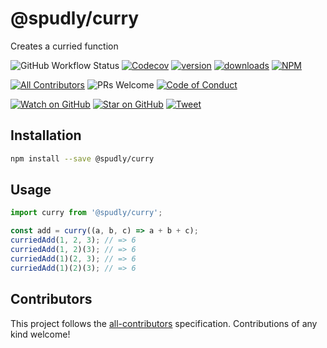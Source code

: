 # @spudly/curry

Creates a curried function

<!-- prettier-ignore-start -->

![GitHub Workflow Status](https://img.shields.io/github/workflow/status/spudly/curry/build?style=flat-square)
[![Codecov](https://img.shields.io/codecov/c/github/spudly/curry?style=flat-square)](https://codecov.io/gh/spudly/curry)
[![version](https://img.shields.io/npm/v/@spudly/curry.svg?style=flat-square)](https://www.npmjs.com/package/@spudly/curry)
[![downloads](https://img.shields.io/npm/dm/@spudly/curry.svg?style=flat-square)](http://www.npmtrends.com/@spudly/curry)
[![NPM](https://img.shields.io/npm/l/@spudly/curry?style=flat-square)](https://github.com/spudly/curry/blob/master/LICENSE.md)

[![All Contributors](https://img.shields.io/badge/all_contributors-1-orange.svg?style=flat-square)](#contributors-)
![PRs Welcome](https://img.shields.io/badge/PRs-welcome-brightgreen.svg?style=flat-square)
[![Code of Conduct](https://img.shields.io/badge/code%20of-conduct-ff69b4.svg?style=flat-square)](https://github.com/spudly/curry/blob/master/CODE_OF_CONDUCT.md)

[![Watch on GitHub](https://img.shields.io/github/watchers/spudly/curry.svg?style=social)](https://github.com/spudly/curry/watchers)
[![Star on GitHub](https://img.shields.io/github/stars/spudly/curry.svg?style=social)](https://github.com/spudly/curry/stargazers)
[![Tweet](https://img.shields.io/twitter/url/https/github.com/spudly/curry.svg?style=social)](https://twitter.com/intent/tweet?text=Check%20out%20curry%20https%3A%2F%2Fgithub.com%2Fspudly%2Fcurry)

  <!-- prettier-ignore-end -->

## Installation

```bash
npm install --save @spudly/curry
```

## Usage

```js
import curry from '@spudly/curry';

const add = curry((a, b, c) => a + b + c);
curriedAdd(1, 2, 3); // => 6
curriedAdd(1, 2)(3); // => 6
curriedAdd(1)(2, 3); // => 6
curriedAdd(1)(2)(3); // => 6
```

## Contributors

  <!-- ALL-CONTRIBUTORS-LIST:START - Do not remove or modify this section -->
  <!-- ALL-CONTRIBUTORS-LIST:END -->

This project follows the
[all-contributors](https://github.com/all-contributors/all-contributors)
specification. Contributions of any kind welcome!

